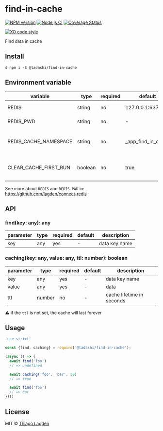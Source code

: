 # find-in-cache

[![NPM version][npm-img]][npm]
[![Node.js CI][ci-img]][ci]
[![Coverage Status][coveralls-img]][coveralls]

[![XO code style][xo-img]][xo]

[npm-img]:         https://img.shields.io/npm/v/@tadashi/find-in-cache.svg
[npm]:             https://www.npmjs.com/package/@tadashi/find-in-cache
[ci-img]:          https://github.com/lagden/find-in-cache/workflows/Node.js%20CI/badge.svg
[ci]:              https://github.com/lagden/find-in-cache/actions?query=workflow%3A%22Node.js+CI%22
[coveralls-img]:   https://coveralls.io/repos/github/lagden/find-in-cache/badge.svg?branch=master
[coveralls]:       https://coveralls.io/github/lagden/find-in-cache?branch=master
[xo-img]:          https://img.shields.io/badge/code_style-XO-5ed9c7.svg
[xo]:              https://github.com/sindresorhus/xo


Find data in cache


## Install

```
$ npm i -S @tadashi/find-in-cache
```

## Environment variable

variable              | type     | required    | default                | description
--------              | -------- | ----------- | --------------         | ------------
REDIS                 | string   | no          | 127.0.0.1:6379         | Addresses to connect
REDIS_PWD             | string   | no          | -                      | Redis password
REDIS_CACHE_NAMESPACE | string   | no          | \_app\_find\_in\_cache | Avoid conflicts between caches
CLEAR_CACHE_FIRST_RUN | boolean  | no          | true                   | Clear cache when app is started

See more about `REDIS` and `REDIS_PWD` in:  
https://github.com/lagden/connect-redis


## API

### find(key: any): any

parameter   | type     | required    | default     | description
--------    | -------- | ----------- | ----------- | ------------
key         | any      | yes         | -           | data key name


### caching(key: any, value: any, ttl: number): boolean

parameter   | type     | required    | default     | description
--------    | -------- | ----------- | ----------- | ------------
key         | any      | yes         | -           | data key name
value       | any      | yes         | -           | data
ttl         | number   | no          | -           | cache lifetime in seconds


⚠️ if the `ttl` is not set, the cache will last forever


## Usage

```js
'use strict'

const {find, caching} = require('@tadashi/find-in-cache');

(async () => {
  await find('foo')
  // => undefined

  await caching('foo', 'bar', 30)
  // => true

  await find('foo')
  // => bar
})()
```


## License

MIT © [Thiago Lagden](https://github.com/lagden)
